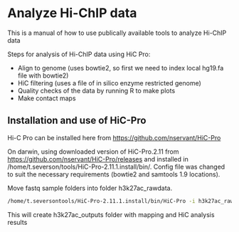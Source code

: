 # Analyze Hi-ChIP data

This is a manual of how to use publically available tools to analyze Hi-ChIP data

Steps for analysis of Hi-ChIP data using HiC Pro:
  - Align to genome (uses bowtie2, so first we need to index local hg19.fa file with bowtie2)
  - HiC filtering (uses a file of in silico enzyme restricted genome)
  - Quality checks of the data by running R to make plots
  - Make contact maps
  
 ## Installation and use of HiC-Pro ##
Hi-C Pro can be installed here from https://github.com/nservant/HiC-Pro

On darwin, using downloaded version of HiC-Pro.2.11 from https://github.com/nservant/HiC-Pro/releases and installed in /home/t.severson/tools/HiC-Pro-2.11.1.install/bin/. Config file was changed to suit the necessary requirements (bowtie2 and samtools 1.9 locations).

Move fastq sample folders into folder h3k27ac_rawdata. 

 ```bash
/home/t.seversontools/HiC-Pro-2.11.1.install/bin/HiC-Pro -i h3k27ac_rawdata/ -o h3k27ac_outputs -c config-hicpro.txt
```

This will create h3k27ac_outputs folder with mapping and HiC analysis results
